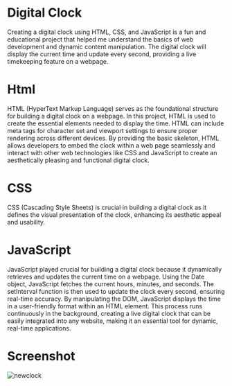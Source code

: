 # Digital Clock

Creating a digital clock using HTML, CSS, and JavaScript is a fun and educational project that helped me understand the basics 
of web development and dynamic content manipulation. The digital clock will display the current time and update every second, 
providing a live timekeeping feature on a webpage.

# Html
HTML (HyperText Markup Language) serves as the foundational structure for building a digital clock on a webpage.
In this project, HTML is used to create the essential elements needed to display the time.
HTML can include meta tags for character set and viewport settings to ensure proper rendering across different devices.
By providing the basic skeleton, HTML allows developers to embed the clock within a web page seamlessly and interact with 
other web technologies like CSS and JavaScript to create an aesthetically pleasing and functional digital clock.

# CSS
CSS (Cascading Style Sheets) is crucial in building a digital clock as it defines the visual presentation of the clock, 
enhancing its aesthetic appeal and usability.

# JavaScript
JavaScript played crucial for building a digital clock because it dynamically retrieves and updates the current time on a webpage. 
Using the Date object, JavaScript fetches the current hours, minutes, and seconds. 
The setInterval function is then used to update the clock every second, ensuring real-time accuracy. 
By manipulating the DOM, JavaScript displays the time in a user-friendly format within an HTML element. This process runs continuously 
in the background, creating a live digital clock that can be easily integrated into any website, 
making it an essential tool for dynamic, real-time applications.

# Screenshot
![newclock](https://github.com/user-attachments/assets/4a325596-125a-4fb6-ac15-1359ac5051b8)



